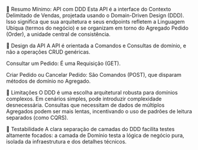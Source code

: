 📄 Resumo Mínimo: API com DDD
Esta API é a interface do Contexto Delimitado de Vendas, projetada usando o Domain-Driven Design (DDD). Isso significa que sua arquitetura e seus endpoints refletem a Linguagem Ubíqua (termos do negócio) e se organizam em torno do Agregado Pedido (Order), a unidade central de consistência.

🔑 Design da API
A API é orientada a Comandos e Consultas de domínio, e não a operações CRUD genéricas.

Consultar um Pedido: É uma Requisição (GET).

Criar Pedido ou Cancelar Pedido: São Comandos (POST), que disparam métodos de domínio no Agregado.

🚧 Limitações
O DDD é uma escolha arquitetural robusta para domínios complexos. Em cenários simples, pode introduzir complexidade desnecessária. Consultas que necessitam de dados de múltiplos Agregados podem ser mais lentas, incentivando o uso de padrões de leitura separados (como CQRS).

🧪 Testabilidade
A clara separação de camadas do DDD facilita testes altamente focados: a camada de Domínio testa a lógica de negócio pura, isolada da infraestrutura e dos detalhes técnicos.